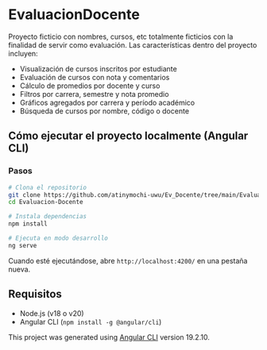 # EvaluacionDocente

Proyecto ficticio con nombres, cursos, etc totalmente ficticios con la finalidad de servir como evaluación.
Las características dentro del proyecto incluyen:
- Visualización de cursos inscritos por estudiante
- Evaluación de cursos con nota y comentarios
- Cálculo de promedios por docente y curso
- Filtros por carrera, semestre y nota promedio
- Gráficos agregados por carrera y período académico
- Búsqueda de cursos por nombre, código o docente

## Cómo ejecutar el proyecto localmente (Angular CLI)

### Pasos

```bash
# Clona el repositorio
git clone https://github.com/atinymochi-uwu/Ev_Docente/tree/main/Evaluacion-Docente
cd Evaluacion-Docente

# Instala dependencias
npm install

# Ejecuta en modo desarrollo
ng serve
```
Cuando esté ejecutándose, abre `http://localhost:4200/` en una pestaña nueva.
## Requisitos

- Node.js (v18 o v20)
- Angular CLI (`npm install -g @angular/cli`)

This project was generated using [Angular CLI](https://github.com/angular/angular-cli) version 19.2.10.
